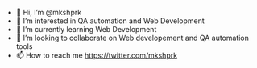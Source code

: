 - 👋 Hi, I’m @mkshprk
- 👀 I’m interested in QA automation and Web Development
- 🌱 I’m currently learning Web Development
- 💞️ I’m looking to collaborate on Web developement and QA automation tools
- 📫 How to reach me https://twitter.com/mkshprk

<!---
mkshprk/mkshprk is a ✨ special ✨ repository because its `README.md` (this file) appears on your GitHub profile.
You can click the Preview link to take a look at your changes.
--->
